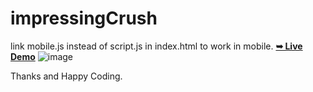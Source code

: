 # impressingCrush
link mobile.js instead of script.js in index.html to work in mobile.
<a href="https://mine-crush.netlify.app/"><strong>➥ Live Demo</strong></a>
![image](https://github.com/developerrahulofficial/impressingCrush/assets/83329806/1a50454f-634d-4d5b-8f8a-ef2333f366c9)


Thanks and Happy Coding.
